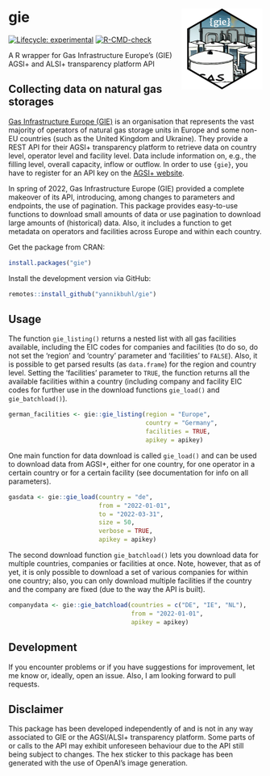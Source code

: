
# gie <img src="hexsticker_gie.png" width="160px" align="right" />

<!-- badges: start -->

[![Lifecycle:
experimental](https://lifecycle.r-lib.org/articles/figures/lifecycle-experimental.svg)](https://lifecycle.r-lib.org/articles/stages.html#experimental)
[![R-CMD-check](https://github.com/yannikbuhl/gie/actions/workflows/R-CMD-check.yaml/badge.svg)](https://github.com/yannikbuhl/gie/actions/workflows/R-CMD-check.yaml)
<!-- badges: end -->

A R wrapper for Gas Infrastructure Europe’s (GIE) AGSI+ and ALSI+
transparency platform API

## Collecting data on natural gas storages

[Gas Infrastructure Europe (GIE)](https://www.gie.eu/) is an
organisation that represents the vast majority of operators of natural
gas storage units in Europe and some non-EU countries (such as the
United Kingdom and Ukraine). They provide a REST API for their AGSI+
transparency platform to retrieve data on country level, operator level
and facility level. Data include information on, e.g., the filling
level, overall capacity, inflow or outflow. In order to use `{gie}`, you
have to register for an API key on the [AGSI+
website](https://agsi.gie.eu/).

In spring of 2022, Gas Infrastructure Europe (GIE) provided a complete
makeover of its API, introducing, among changes to parameters and
endpoints, the use of pagination. This package provides easy-to-use
functions to download small amounts of data or use pagination to
download large amounts of (historical) data. Also, it includes a
function to get metadata on operators and facilities across Europe and
within each country.

Get the package from CRAN:

``` r
install.packages("gie")
```

Install the development version via GitHub:

``` r
remotes::install_github("yannikbuhl/gie")
```

## Usage

The function `gie_listing()` returns a nested list with all gas
facilities available, including the EIC codes for companies and
facilities (to do so, do not set the ‘region’ and ‘country’ parameter
and ‘facilities’ to `FALSE`). Also, it is possible to get parsed results
(as `data.frame`) for the region and country level. Setting the
‘facilities’ parameter to `TRUE`, the function returns all the available
facilities within a country (including company and facility EIC codes
for further use in the download functions `gie_load()` and
`gie_batchload()`).

``` r
german_facilities <- gie::gie_listing(region = "Europe",
                                      country = "Germany",
                                      facilities = TRUE,
                                      apikey = apikey)
```

One main function for data download is called `gie_load()` and can be
used to download data from AGSI+, either for one country, for one
operator in a certain country or for a certain facility (see
documentation for info on all parameters).

``` r
gasdata <- gie::gie_load(country = "de",
                         from = "2022-01-01",
                         to = "2022-03-31",
                         size = 50,
                         verbose = TRUE,
                         apikey = apikey)
```

The second download function `gie_batchload()` lets you download data
for multiple countries, companies or facilities at once. Note, however,
that as of yet, it is only possible to download a set of various
companies for within one country; also, you can only download multiple
facilities if the country and the company are fixed (due to the way the
API is built).

``` r
companydata <- gie::gie_batchload(countries = c("DE", "IE", "NL"), 
                                  from = "2022-01-01",
                                  apikey = apikey)
```

## Development

If you encounter problems or if you have suggestions for improvement,
let me know or, ideally, open an issue. Also, I am looking forward to
pull requests.

## Disclaimer

This package has been developed independently of and is not in any way
associated to GIE or the AGSI/ALSI+ transparency platform. Some parts of
or calls to the API may exhibit unforeseen behaviour due to the API
still being subject to changes. The hex sticker to this package has been
generated with the use of OpenAI’s image generation.
